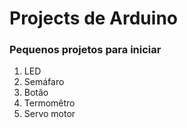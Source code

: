 # Projects  de Arduino
### Pequenos  projetos para iniciar
1. LED  
  1. Semáfaro
  2. Botão
2. Termomêtro
3. Servo motor
